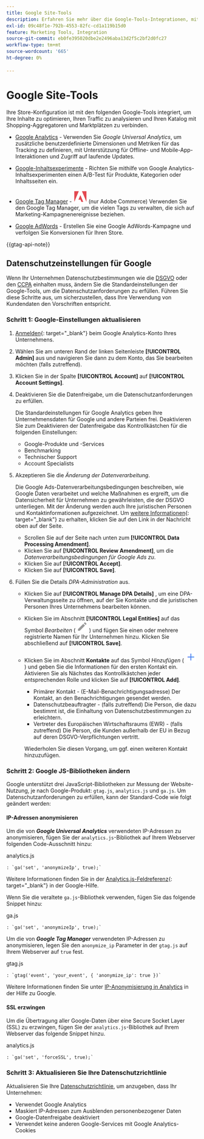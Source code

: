 ```yaml
---
title: Google Site-Tools
description: Erfahren Sie mehr über die Google-Tools-Integrationen, mit denen Sie Ihre Inhalte optimieren, Ihren Traffic analysieren und Ihren Katalog mit Shopping-Aggregatoren und Marktplätzen verbinden können.
exl-id: 09c48f1e-792b-4553-82fc-cd1a119b15d0
feature: Marketing Tools, Integration
source-git-commit: eb0fe395020dbe2e2496aba13d2f5c2bf2d0fc27
workflow-type: tm+mt
source-wordcount: '665'
ht-degree: 0%

---
```


# Google Site-Tools

Ihre Store-Konfiguration ist mit den folgenden Google-Tools integriert, um Ihre Inhalte zu optimieren, Ihren Traffic zu analysieren und Ihren Katalog mit Shopping-Aggregatoren und Marktplätzen zu verbinden.

- [Google Analytics](google-analytics.md) - Verwenden Sie _Google Universal Analytics_, um zusätzliche benutzerdefinierte Dimensionen und Metriken für das Tracking zu definieren, mit Unterstützung für Offline- und Mobile-App-Interaktionen und Zugriff auf laufende Updates.

- [Google-Inhaltsexperimente](google-content-experiments.md) - Richten Sie mithilfe von Google Analytics-Inhaltsexperimenten einen A/B-Test für Produkte, Kategorien oder Inhaltsseiten ein.

- [Google Tag Manager](google-tag-manager.md) - ![Adobe Commerce](../assets/adobe-logo.svg) (nur Adobe Commerce) Verwenden Sie den Google Tag Manager, um die vielen Tags zu verwalten, die sich auf Marketing-Kampagnenereignisse beziehen.

- [Google AdWords](google-adwords.md) - Erstellen Sie eine Google AdWords-Kampagne und verfolgen Sie Konversionen für Ihren Store.

{{gtag-api-note}}

## Datenschutzeinstellungen für Google

Wenn Ihr Unternehmen Datenschutzbestimmungen wie die [DSGVO](../getting-started/compliance-gdpr.md) oder den [CCPA](../getting-started/compliance-ccpa.md) einhalten muss, ändern Sie die Standardeinstellungen der Google-Tools, um die Datenschutzanforderungen zu erfüllen. Führen Sie diese Schritte aus, um sicherzustellen, dass Ihre Verwendung von Kundendaten den Vorschriften entspricht.

### Schritt 1: Google-Einstellungen aktualisieren

1. [Anmelden][1]{: target="_blank"} beim Google Analytics-Konto Ihres Unternehmens.

1. Wählen Sie am unteren Rand der linken Seitenleiste **[!UICONTROL Admin]** aus und navigieren Sie dann zu dem Konto, das Sie bearbeiten möchten (falls zutreffend).

1. Klicken Sie in der Spalte **[!UICONTROL Account]** auf **[!UICONTROL Account Settings]**.

1. Deaktivieren Sie die Datenfreigabe, um die Datenschutzanforderungen zu erfüllen.

   Die Standardeinstellungen für Google Analytics geben Ihre Unternehmensdaten für Google und andere Parteien frei. Deaktivieren Sie zum Deaktivieren der Datenfreigabe das Kontrollkästchen für die folgenden Einstellungen:

   - Google-Produkte und -Services
   - Benchmarking
   - Technischer Support
   - Account Specialists

1. Akzeptieren Sie die _Änderung der Datenverarbeitung_.

   Die Google Ads-Datenverarbeitungsbedingungen beschreiben, wie Google Daten verarbeitet und welche Maßnahmen es ergreift, um die Datensicherheit für Unternehmen zu gewährleisten, die der DSGVO unterliegen. Mit der Änderung werden auch Ihre juristischen Personen und Kontaktinformationen aufgezeichnet. Um [weitere Informationen][2]{: target="_blank"} zu erhalten, klicken Sie auf den Link in der Nachricht oben auf der Seite.

   - Scrollen Sie auf der Seite nach unten zum **[!UICONTROL Data Processing Amendment]**.
   - Klicken Sie auf **[!UICONTROL Review Amendment]**, um die _Datenverarbeitungsbedingungen für Google Ads zu_.
   - Klicken Sie auf **[!UICONTROL Accept]**.
   - Klicken Sie auf **[!UICONTROL Save]**.

1. Füllen Sie die Details _DPA-Administration_ aus.

   - Klicken Sie auf **[!UICONTROL Manage DPA Details]** , um eine DPA-Verwaltungsseite zu öffnen, auf der Sie Kontakte und die juristischen Personen Ihres Unternehmens bearbeiten können.

   - Klicken Sie im Abschnitt **[!UICONTROL Legal Entities]** auf das Symbol _Bearbeiten_ ( ![Google-Bearbeitungssymbol](./assets/google-icon-edit.png) ) und fügen Sie einen oder mehrere registrierte Namen für Ihr Unternehmen hinzu. Klicken Sie abschließend auf **[!UICONTROL Save]**.

   - Klicken Sie im Abschnitt **Kontakte** auf das Symbol _Hinzufügen_ ( ![Google-Hinzufügen](./assets/google-icon-add.png) ) und geben Sie die Informationen für den ersten Kontakt ein. Aktivieren Sie als Nächstes das Kontrollkästchen jeder entsprechenden Rolle und klicken Sie auf **[!UICONTROL Add]**.

      - Primärer Kontakt - (E-Mail-Benachrichtigungsadresse) Der Kontakt, an den Benachrichtigungen gesendet werden.
      - Datenschutzbeauftragter - (falls zutreffend) Die Person, die dazu bestimmt ist, die Einhaltung von Datenschutzbestimmungen zu erleichtern.
      - Vertreter des Europäischen Wirtschaftsraums (EWR) - (falls zutreffend) Die Person, die Kunden außerhalb der EU in Bezug auf deren DSGVO-Verpflichtungen vertritt.

     Wiederholen Sie diesen Vorgang, um ggf. einen weiteren Kontakt hinzuzufügen.

### Schritt 2: Google JS-Bibliotheken ändern

Google unterstützt drei JavaScript-Bibliotheken zur Messung der Website-Nutzung, je nach Google-Produkt: `gtag.js`, `analytics.js` und `ga.js`. Um Datenschutzanforderungen zu erfüllen, kann der Standard-Code wie folgt geändert werden:

#### IP-Adressen anonymisieren

Um die von **_Google Universal Analytics_** verwendeten IP-Adressen zu anonymisieren, fügen Sie der `analytics.js`-Bibliothek auf Ihrem Webserver folgenden Code-Ausschnitt hinzu:

analytics.js

```
: `ga('set', 'anonymizeIp', true);`
```

Weitere Informationen finden Sie in der [Analytics.js-Feldreferenz][3]{: target="_blank"} in der Google-Hilfe.

Wenn Sie die veraltete `ga.js`-Bibliothek verwenden, fügen Sie das folgende Snippet hinzu:

ga.js

```
: `ga('set', 'anonymizeIp', true);`
```

Um die von **_Google Tag Manager_** verwendeten IP-Adressen zu anonymisieren, legen Sie den `anonymize_ip` Parameter in der `gtag.js` auf Ihrem Webserver auf `true` fest.

gtag.js

```
: `gtag('event', 'your_event', { 'anonymize_ip': true })`
```

Weitere Informationen finden Sie unter [IP-Anonymisierung in Analytics][4] in der Hilfe zu Google.

#### SSL erzwingen

Um die Übertragung aller Google-Daten über eine Secure Socket Layer (SSL) zu erzwingen, fügen Sie der `analytics.js`-Bibliothek auf Ihrem Webserver das folgende Snippet hinzu.

analytics.js

```
: `ga('set', 'forceSSL', true);`
```

### Schritt 3: Aktualisieren Sie Ihre Datenschutzrichtlinie

Aktualisieren Sie Ihre [Datenschutzrichtlinie](../getting-started/privacy-policy.md), um anzugeben, dass Ihr Unternehmen:

- Verwendet Google Analytics
- Maskiert IP-Adressen zum Ausblenden personenbezogener Daten
- Google-Datenfreigabe deaktiviert
- Verwendet keine anderen Google-Services mit Google Analytics-Cookies

[1]: https://www.google.com/analytics/
[2]: https://support.google.com/analytics/answer/3379636
[3]: https://developers.google.com/analytics/devguides/collection/analyticsjs/field-reference
[4]: https://support.google.com/analytics/answer/2763052
